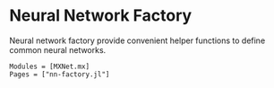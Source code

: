 # Neural Network Factory

Neural network factory provide convenient helper functions to define
common neural networks.

```@autodocs
Modules = [MXNet.mx]
Pages = ["nn-factory.jl"]
```
